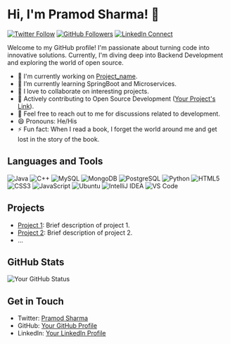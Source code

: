 # Hi, I'm Pramod Sharma! 👋

[![Twitter Follow](https://img.shields.io/twitter/follow/your_twitter_username?label=Follow&style=social)](https://twitter.com/your_twitter_username)
[![GitHub Followers](https://img.shields.io/github/followers/your_github_username?label=Follow&style=social)](https://github.com/your_github_username)
[![LinkedIn Connect](https://img.shields.io/badge/Connect-LinkedIn-blue)](https://www.linkedin.com/in/your_linkedin_profile)

Welcome to my GitHub profile! I'm passionate about turning code into innovative solutions. Currently, I'm diving deep into Backend Development and exploring the world of open source.

- 🔭 I'm currently working on [Project_name](link_to_project).
- 🌱 I’m currently learning SpringBoot and Microservices.
- 👯 I love to collaborate on interesting projects.
- 🥇 Actively contributing to Open Source Development ([Your Project's Link](link_to_your_project)).
- 💬 Feel free to reach out to me for discussions related to development.
- 😄 Pronouns: He/His
- ⚡ Fun fact: When I read a book, I forget the world around me and get lost in the story of the book.

## Languages and Tools

![Java](https://img.shields.io/badge/Java-8-007396?style=flat&logo=java&logoColor=white)
![C++](https://img.shields.io/badge/C++-00599C?style=flat&logo=c%2B%2B&logoColor=white)
![MySQL](https://img.shields.io/badge/-MySQL-4479A1?style=flat&logo=mysql&logoColor=white)
![MongoDB](https://img.shields.io/badge/MongoDB-47A248?style=flat&logo=mongodb&logoColor=white)
![PostgreSQL](https://img.shields.io/badge/-PostgreSQL-336791?style=flat&logo=postgresql&logoColor=white)
![Python](https://img.shields.io/badge/-Python-3776AB?style=flat&logo=python&logoColor=white)
![HTML5](https://img.shields.io/badge/HTML5-E34F26?style=flat&logo=html5&logoColor=white)
![CSS3](https://img.shields.io/badge/CSS3-1572B6?style=flat&logo=css3&logoColor=white)
![JavaScript](https://img.shields.io/badge/-JavaScript-F7DF1E?style=flat&logo=javascript&logoColor=black)
![Ubuntu](https://img.shields.io/badge/Ubuntu-20.04%20LTS-E95420?style=flat&logo=ubuntu&logoColor=white)
![IntelliJ IDEA](https://img.shields.io/badge/-IntelliJ%20IDEA-000000?style=flat&logo=intellij-idea&logoColor=white)
![VS Code](https://img.shields.io/badge/-VS%20Code-007ACC?style=flat&logo=visual-studio-code&logoColor=white)

## Projects

- [Project 1](link_to_project_1): Brief description of project 1.
- [Project 2](link_to_project_2): Brief description of project 2.
- ...

## GitHub Stats

![Your GitHub Status](https://github-readme-stats.vercel.app/api?username=your_github_username&show_icons=true)

## Get in Touch

- Twitter: [Pramod Sharma](https://twitter.com/Pramods30781368?t=jznOb5T8KE972u1yppK8MA&s=08)
- GitHub: [Your GitHub Profile](https://github.com/Innovatesharma)
- LinkedIn: [Your LinkedIn Profile](https://www.linkedin.com/in/-pramod-sharma-/)
